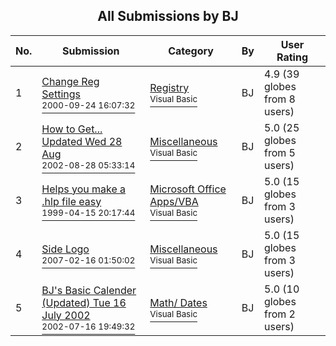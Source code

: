 ﻿<div align="center">

## All Submissions by BJ

</div>

No.  | Submission | Category | By   | User Rating
---- | ---------- | -------- | ---- | -----------
1 | [Change Reg Settings<br /><sup>2000-09-24 16:07:32</sup>](https://github.com/Planet-Source-Code/bj-change-reg-settings__1-10183) | [Registry<br /><sup>Visual Basic</sup>](../ByCategory/registry__1-36.md) | BJ | 4.9 (39 globes from 8 users)
2 | [How to Get\.\.\. Updated Wed 28 Aug<br /><sup>2002-08-28 05:33:14</sup>](https://github.com/Planet-Source-Code/bj-how-to-get-updated-wed-28-aug__1-6136) | [Miscellaneous<br /><sup>Visual Basic</sup>](../ByCategory/miscellaneous__1-1.md) | BJ | 5.0 (25 globes from 5 users)
3 | [Helps you make a \.hlp file easy<br /><sup>1999-04-15 20:17:44</sup>](https://github.com/Planet-Source-Code/bj-helps-you-make-a-hlp-file-easy__1-6801) | [Microsoft Office Apps/VBA<br /><sup>Visual Basic</sup>](../ByCategory/microsoft-office-apps-vba__1-42.md) | BJ | 5.0 (15 globes from 3 users)
4 | [Side Logo<br /><sup>2007-02-16 01:50:02</sup>](https://github.com/Planet-Source-Code/bj-side-logo__1-67872) | [Miscellaneous<br /><sup>Visual Basic</sup>](../ByCategory/miscellaneous__1-1.md) | BJ | 5.0 (15 globes from 3 users)
5 | [BJ's Basic Calender  \(Updated\) Tue 16 July 2002<br /><sup>2002-07-16 19:49:32</sup>](https://github.com/Planet-Source-Code/bj-bj-s-basic-calender-updated-tue-16-july-2002__1-36941) | [Math/ Dates<br /><sup>Visual Basic</sup>](../ByCategory/math-dates__1-37.md) | BJ | 5.0 (10 globes from 2 users)
